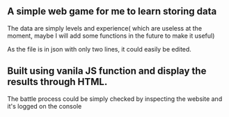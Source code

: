 **A simple web game for me to learn storing data**
---
The data are simply levels and experience( which are useless at the moment, maybe I will add some functions in the future to make it useful)

As the file is in json with only two lines, it could easily be edited.

Built using vanila JS function and display the results through HTML. 
---
The battle process could be simply checked by inspecting the website and it's logged on the console

